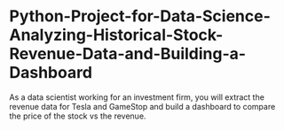 # Python-Project-for-Data-Science-Analyzing-Historical-Stock-Revenue-Data-and-Building-a-Dashboard
As a data scientist working for an investment firm, you will extract the revenue data for Tesla and GameStop and build a dashboard to compare the price of the stock vs the revenue. 
